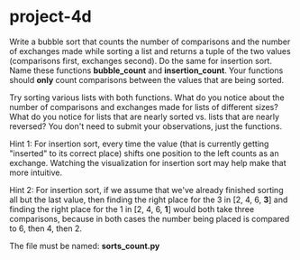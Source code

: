 # project-4d

Write a bubble sort that counts the number of comparisons and the number of exchanges made while sorting a list and returns a tuple of the two values (comparisons first, exchanges second).  Do the same for insertion sort.  Name these functions **bubble_count** and **insertion_count**.  Your functions should **only** count comparisons between the values that are being sorted.

Try sorting various lists with both functions.  What do you notice about the number of comparisons and exchanges made for lists of different sizes?  What do you notice for lists that are nearly sorted vs. lists that are nearly reversed?  You don't need to submit your observations, just the functions.

Hint 1: For insertion sort, every time the value (that is currently getting "inserted" to its correct place) shifts one position to the left counts as an exchange.  Watching the visualization for insertion sort may help make that more intuitive.

Hint 2: For insertion sort, if we assume that we've already finished sorting all but the last value, then finding the right place for the 3 in [2, 4, 6, **3**] and finding the right place for the 1 in [2, 4, 6, **1**] would both take three comparisons, because in both cases the number being placed is compared to 6, then 4, then 2.

The file must be named: **sorts_count.py**
